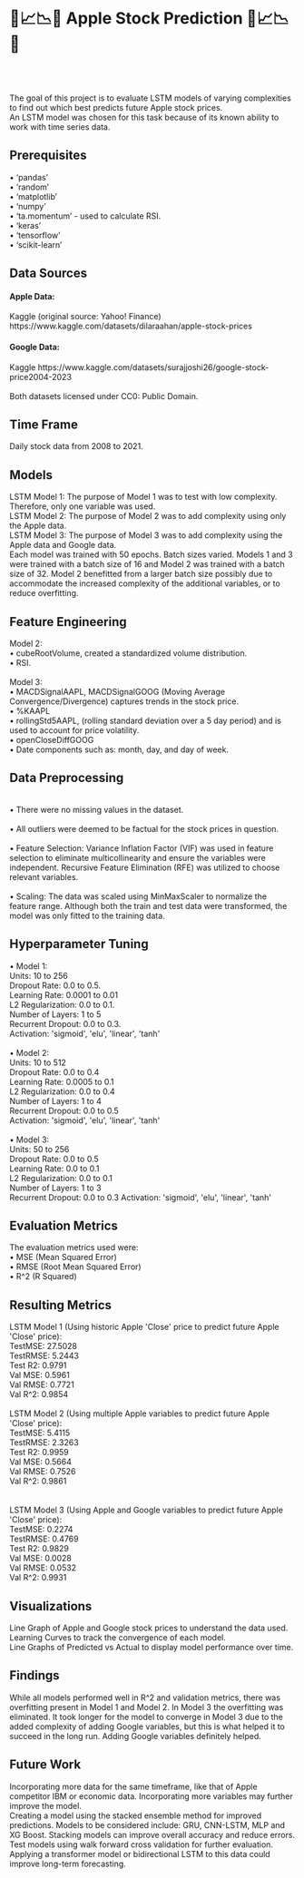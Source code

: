 <h1>🍏📈📉🍎 Apple Stock Prediction 🍏📈📉🍎 </h1>
<br>
<br>
<br>
The goal of this project is to evaluate LSTM models of varying complexities to find out which best predicts future Apple stock prices. 
<br>
An LSTM model was chosen for this task because of its known ability to work with time series data.
<h2>Prerequisites</h2>
•	‘pandas’
<br>
•	‘random’
<br>
•	‘matplotlib’
<br>
•	‘numpy’
<br>
•	‘ta.momentum’ - used to calculate RSI.
<br>
•	‘keras’
<br>
•	‘tensorflow’
<br>
•	‘scikit-learn’
<h2>Data Sources</h2>
<h4>Apple Data:</h4> 
Kaggle (original source: Yahoo! Finance) https://www.kaggle.com/datasets/dilaraahan/apple-stock-prices
<br>
<h4>Google Data:</h4> 
Kaggle https://www.kaggle.com/datasets/surajjoshi26/google-stock-price2004-2023
<br>
<br>
Both datasets licensed under CC0: Public Domain. 
<h2>Time Frame</h2>
Daily stock data from 2008 to 2021.
<h2>Models</h2>
LSTM Model 1: The purpose of Model 1 was to test with low complexity. Therefore, only one variable was used.
<br>
LSTM Model 2: The purpose of Model 2 was to add complexity using only the Apple data. 
<br>
LSTM Model 3: The purpose of Model 3 was to add complexity using the Apple data and Google data. 
<br>
Each model was trained with 50 epochs. Batch sizes varied. Models 1 and 3 were trained with a batch size of 16 and Model 2 was trained with a batch size of 32. Model 2 benefitted from a larger batch size possibly due to accommodate the increased complexity of the additional variables, or to reduce overfitting.
<h2>Feature Engineering</h2> 
Model 2: 
<br>
• cubeRootVolume, created a standardized volume distribution.
<br>
• RSI. 
<br>
<br>
Model 3: 
<br>
• MACDSignalAAPL, MACDSignalGOOG (Moving Average Convergence/Divergence) captures trends in the stock price. 
<br>
• %KAAPL
<br>
• rollingStd5AAPL, (rolling standard deviation over a 5 day period) and is used to account for price volatility. 
<br>
• openCloseDiffGOOG
<br>
• Date components such as: month, day, and day of week. 
<br>
<h2>Data Preprocessing</h2>
<br>
• There were no missing values in the dataset.
<br>
<br>
• All outliers were deemed to be factual for the stock prices in question.
<br>
<br>
• Feature Selection: Variance Inflation Factor (VIF) was used in feature selection to eliminate multicollinearity and ensure the variables were independent. Recursive Feature Elimination (RFE) was utilized to choose relevant variables.
<br>
<br>
• Scaling: The data was scaled using MinMaxScaler to normalize the feature range. Although both the train and test data were transformed, the model was only fitted to the training data. 
<h2>Hyperparameter Tuning</h2>
• Model 1: 
<br>
Units: 10 to 256
<br>
Dropout Rate: 0.0 to 0.5.
<br>
Learning Rate: 0.0001 to 0.01
<br>
L2 Regularization: 0.0 to 0.1.
<br>
Number of Layers: 1 to 5
<br>
Recurrent Dropout: 0.0 to 0.3.
<br>
Activation: 'sigmoid', 'elu', 'linear', 'tanh'
<br>
<br>
• Model 2:
<br>
Units: 10 to 512
<br>
Dropout Rate: 0.0 to 0.4
<br>
Learning Rate: 0.0005 to 0.1
<br>
L2 Regularization: 0.0 to 0.4
<br>
Number of Layers: 1 to 4
<br>
Recurrent Dropout: 0.0 to 0.5
<br>
Activation: 'sigmoid', 'elu', 'linear', 'tanh'
<br>
<br>
• Model 3:
<br>
Units: 50 to 256
<br>
Dropout Rate: 0.0 to 0.5
<br>
Learning Rate: 0.0 to 0.1
<br>
L2 Regularization: 0.0 to 0.1
<br>
Number of Layers: 1 to 3
<br>
Recurrent Dropout: 0.0 to 0.3
Activation: 'sigmoid', 'elu', 'linear', 'tanh'
<h2>Evaluation Metrics</h2>
The evaluation metrics used were:
<br>
• MSE (Mean Squared Error)
<br>
•	RMSE (Root Mean Squared Error)
<br>
•	R^2 (R Squared)
<h2>Resulting Metrics</h2>
LSTM Model 1 (Using historic Apple 'Close' price to predict future Apple 'Close' price):
<br>
TestMSE: 27.5028
<br>
TestRMSE: 5.2443
<br>
Test R2: 0.9791
<br>
Val MSE: 0.5961
<br>
Val RMSE: 0.7721
<br>
Val R^2: 0.9854
<br>
<br>
LSTM Model 2 (Using multiple Apple variables to predict future Apple 'Close' price):
<br>
TestMSE: 5.4115  
<br>
TestRMSE: 2.3263
<br>
Test R2: 0.9959
<br>
Val MSE: 0.5664
<br>
Val RMSE: 0.7526
<br>
Val R^2: 0.9861
<br>
<br>
<br>
LSTM Model 3 (Using Apple and Google variables to predict future Apple 'Close' price):
 <br>
TestMSE: 0.2274
<br>
TestRMSE: 0.4769
<br>
Test R2: 0.9829
<br>
Val MSE: 0.0028
<br>
Val RMSE: 0.0532
<br>
Val R^2: 0.9931 
<h2>Visualizations</h2>
Line Graph of Apple and Google stock prices to understand the data used.
<br>
Learning Curves to track the convergence of each model.
<br>
Line Graphs of Predicted vs Actual to display model performance over time.
<h2>Findings</h2>
While all models performed well in R^2 and validation metrics, there was overfitting present in Model 1 and Model 2. In Model 3 the overfitting was eliminated. It took longer for the model to converge in Model 3 due to the added complexity of adding Google variables, but this is what helped it to succeed in the long run. Adding Google variables definitely helped. 
<h2>Future Work</h2>
Incorporating more data for the same timeframe, like that of Apple competitor IBM or economic data. Incorporating more variables may further improve the model.
<br>
Creating a model using the stacked ensemble method for improved predictions. Models to be considered include: GRU, CNN-LSTM, MLP and XG Boost. Stacking models can improve overall accuracy and reduce errors.
<br>
Test models using walk forward cross validation for further evaluation. 
<br>
Applying a transformer model or bidirectional LSTM to this data could improve long-term forecasting.
